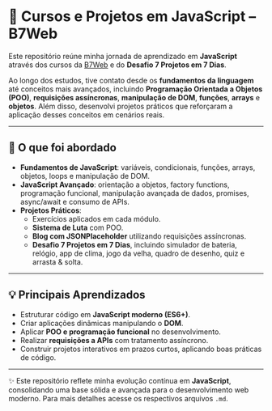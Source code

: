 # 📘 Cursos e Projetos em JavaScript – B7Web

Este repositório reúne minha jornada de aprendizado em **JavaScript** através dos cursos da [B7Web](https://b7web.com.br) e do **Desafio 7 Projetos em 7 Dias**.  

Ao longo dos estudos, tive contato desde os **fundamentos da linguagem** até conceitos mais avançados, incluindo **Programação Orientada a Objetos (POO)**, **requisições assíncronas**, **manipulação de DOM**, **funções**, **arrays** e **objetos**. Além disso, desenvolvi projetos práticos que reforçaram a aplicação desses conceitos em cenários reais.  

---

## 🚀 O que foi abordado

- **Fundamentos de JavaScript**: variáveis, condicionais, funções, arrays, objetos, loops e manipulação de DOM.  
- **JavaScript Avançado**: orientação a objetos, factory functions, programação funcional, manipulação avançada de dados, promises, async/await e consumo de APIs.  
- **Projetos Práticos**:  
  - Exercícios aplicados em cada módulo.  
  - **Sistema de Luta** com POO.  
  - **Blog com JSONPlaceholder** utilizando requisições assíncronas.  
  - **Desafio 7 Projetos em 7 Dias**, incluindo simulador de bateria, relógio, app de clima, jogo da velha, quadro de desenho, quiz e arrasta & solta.  

---

## 💡 Principais Aprendizados

- Estruturar código em **JavaScript moderno (ES6+)**.  
- Criar aplicações dinâmicas manipulando o **DOM**.  
- Aplicar **POO e programação funcional** no desenvolvimento.  
- Realizar **requisições a APIs** com tratamento assíncrono.  
- Construir projetos interativos em prazos curtos, aplicando boas práticas de código.  

---

✨ Este repositório reflete minha evolução contínua em **JavaScript**, consolidando uma base sólida e avançada para o desenvolvimento web moderno.
Para mais detalhes acesse os respectivos arquivos `.md`.
